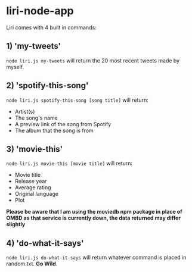 # liri-node-app
Liri comes with 4 built in commands:

## 1) 'my-tweets'
`node liri.js my-tweets` will return the 20 most recent tweets made by myself.

## 2) 'spotify-this-song'
`node liri.js spotify-this-song [song title]` will return:
* Artist(s)
* The song's name
* A preview link of the song from Spotify
* The album that the song is from

## 3) 'movie-this'
`node liri.js movie-this [movie title]` will return: 
* Movie title 
* Release year
* Average rating
* Original language
* Plot 

**Please be aware that I am using the moviedb npm package in place of OMBD as that service is currently down, the data returned may differ slightly** 

## 4) 'do-what-it-says'
`node liri.js do-what-it-says` will return whatever command is placed in random.txt.  **Go Wild**.   
